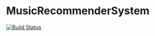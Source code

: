 # MusicRecommenderSystem

[![Build Status](https://travis-ci.org/gopinath-langote/gradle-demo.svg?branch=master)](https://travis-ci.org/gopinath-langote/gradle-demo)
